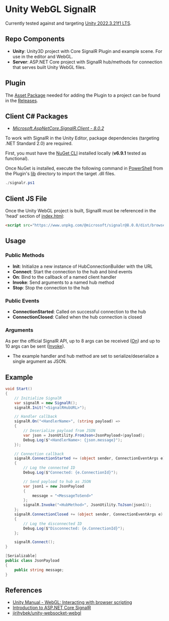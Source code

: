 # Unity WebGL SignalR

Currently tested against and targeting [Unity 2022.3.21f1 LTS](https://unity3d.com/unity/whats-new/2022.3.21).

## Repo Components

- **Unity**: Unity3D project with Core SignalR Plugin and example scene. For use in the editor and WebGL.
- **Server**: ASP.NET Core project with SignalR hub/methods for connection that serves built Unity WebGL files.

## Plugin

The [Asset Package](https://docs.unity3d.com/Manual/AssetPackages.html) needed for adding the Plugin to a project can be found in the [Releases](https://github.com/evanlindsey/Unity-WebGL-SignalR/releases).

## Client C# Packages

- [_Microsoft.AspNetCore.SignalR.Client - 8.0.2_](https://www.nuget.org/packages/Microsoft.AspNetCore.SignalR.Client/8.0.2)

To work with SignalR in the Unity Editor, package dependencies (targeting .NET Standard 2.0) are required.

First, you must have the [NuGet CLI](https://docs.microsoft.com/en-us/nuget/reference/nuget-exe-cli-reference) installed locally (**v6.9.1** tested as functional).

Once NuGet is installed, execute the following command in [PowerShell](https://github.com/PowerShell/PowerShell) from the Plugin's [lib](./Unity/Assets/Plugins/SignalR/lib) directory to import the target .dll files.

```powershell
./signalr.ps1
```

## Client JS File

Once the Unity WebGL project is built, SignalR must be referenced in the 'head' section of [index.html](./Server/wwwroot/index.html):

```html
<script src="https://www.unpkg.com/@microsoft/signalr@8.0.0/dist/browser/signalr.min.js"></script>
```

## Usage

### Public Methods

- **Init**: Initialize a new instance of HubConnectionBuilder with the URL
- **Connect**: Start the connection to the hub and bind events
- **On**: Bind to the callback of a named client handler
- **Invoke**: Send arguments to a named hub method
- **Stop**: Stop the connection to the hub

### Public Events

- **ConnectionStarted**: Called on successful connection to the hub
- **ConnectionClosed**: Called when the hub connection is closed

### Arguments

As per the official SignalR API, up to 8 args can be received ([On](https://github.com/dotnet/aspnetcore/blob/main/src/SignalR/clients/csharp/Client.Core/src/HubConnectionExtensions.cs)) and up to 10 args can be sent ([Invoke](https://github.com/dotnet/aspnetcore/blob/main/src/SignalR/clients/csharp/Client.Core/src/HubConnectionExtensions.InvokeAsync.cs)).

- The example handler and hub method are set to serialize/deserialize a single argument as JSON.

## Example

```c#
void Start()
{
    // Initialize SignalR
    var signalR = new SignalR();
    signalR.Init("<SignalRHubURL>");

    // Handler callback
    signalR.On("<HandlerName>", (string payload) =>
    {
        // Deserialize payload from JSON
        var json = JsonUtility.FromJson<JsonPayload>(payload);
        Debug.Log($"<HandlerName>: {json.message}");
    });

    // Connection callback
    signalR.ConnectionStarted += (object sender, ConnectionEventArgs e) =>
    {
        // Log the connected ID
        Debug.Log($"Connected: {e.ConnectionId}");

        // Send payload to hub as JSON
        var json1 = new JsonPayload
        {
            message = "<MessageToSend>"
        };
        signalR.Invoke("<HubMethod>", JsonUtility.ToJson(json1));
    };
    signalR.ConnectionClosed += (object sender, ConnectionEventArgs e) =>
    {
        // Log the disconnected ID
        Debug.Log($"Disconnected: {e.ConnectionId}");
    };

    signalR.Connect();
}

[Serializable]
public class JsonPayload
{
    public string message;
}
```

## References

- [Unity Manual - WebGL: Interacting with browser scripting](https://docs.unity3d.com/Manual/webgl-interactingwithbrowserscripting.html)
- [Introduction to ASP.NET Core SignalR](https://docs.microsoft.com/en-us/aspnet/core/signalr/introduction?view=aspnetcore-6.0)
- [jirihybek/unity-websocket-webgl](https://github.com/jirihybek/unity-websocket-webgl)
